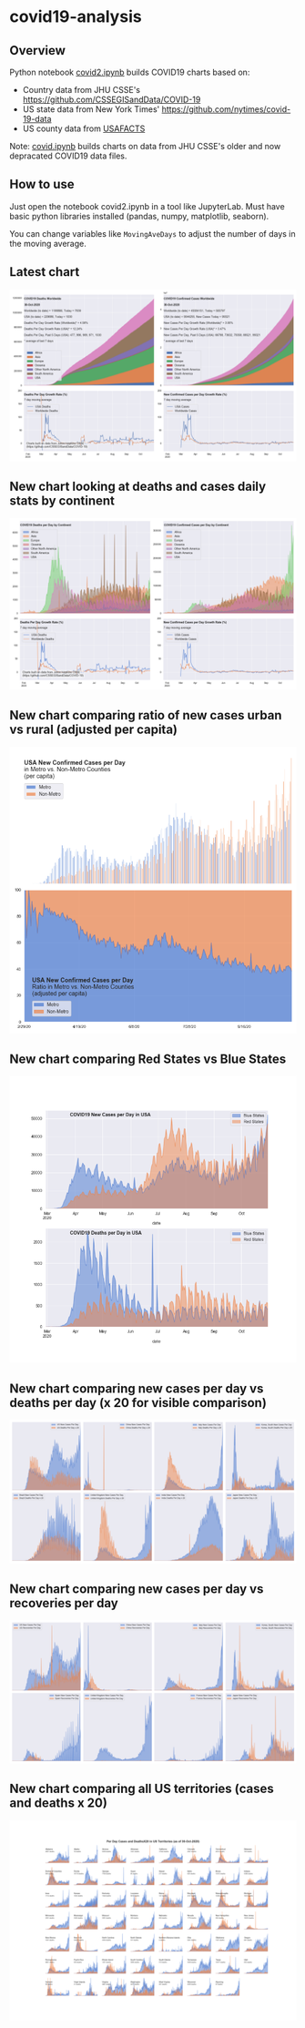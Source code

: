 # covid19-analysis

## Overview
Python notebook [covid2.ipynb](https://github.com/danlaw/covid19-analysis/blob/master/covid2.ipynb) builds COVID19 charts based on:
* Country data from JHU CSSE's https://github.com/CSSEGISandData/COVID-19
* US state data from New York Times' https://github.com/nytimes/covid-19-data
* US county data from [USAFACTS](https://usafacts.org/visualizations/coronavirus-covid-19-spread-map/)

Note: [covid.ipynb](https://github.com/danlaw/covid19-analysis/blob/master/covid.ipynb) builds charts on data from JHU CSSE's older and now depracated COVID19 data files.

## How to use
Just open the notebook covid2.ipynb in a tool like JupyterLab. Must have basic python libraries installed (pandas, numpy, matplotlib, seaborn).

You can change variables like ``MovingAveDays`` to adjust the number of days in the moving average.

## Latest chart
![Latest chart](charts/20201030-covid19-chart.png)

## New chart looking at deaths and cases daily stats by continent
![Comparison chart](charts/20201030-covid19-chart-perday.png)

## New chart comparing ratio of new cases urban vs rural (adjusted per capita)
![Urban rural per capita chart](charts/20201030-US-counties-urban-vs-rural-per-capita.png)

## New chart comparing Red States vs Blue States
![Red vs Blue chart](charts/20201030-compare-daily-red-vs-blue-states.png)

## New chart comparing new cases per day vs deaths per day (x 20 for visible comparison)
![Comparison chart](charts/20201030-comparison-chart.png)

## New chart comparing new cases per day vs recoveries per day
![Recovery chart](charts/20201030-comparison-recovery-chart.png)

## New chart comparing all US territories (cases and deaths x 20)
![Territories chart](charts/20201030-compare-US-territories.png)

